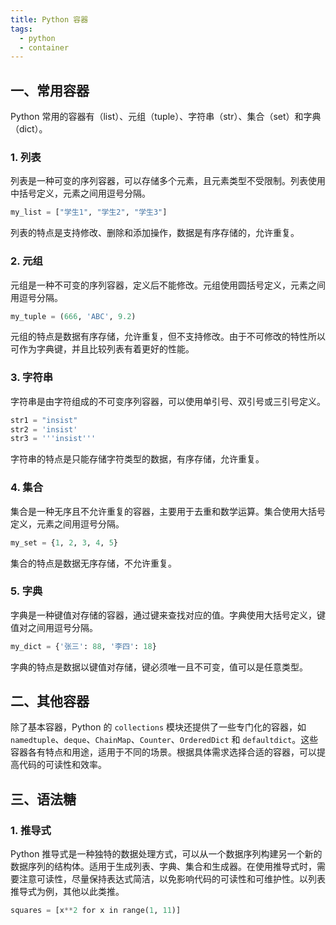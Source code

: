 ```yaml
---
title: Python 容器
tags:
  - python
  - container
---
```

## 一、常用容器
Python 常用的容器有（list）、元组（tuple）、字符串（str）、集合（set）和字典（dict）。
### 1. 列表
列表是一种可变的序列容器，可以存储多个元素，且元素类型不受限制。列表使用中括号定义，元素之间用逗号分隔。
```python
my_list = ["学生1", "学生2", "学生3"]
```
列表的特点是支持修改、删除和添加操作，数据是有序存储的，允许重复。
### 2. 元组
元组是一种不可变的序列容器，定义后不能修改。元组使用圆括号定义，元素之间用逗号分隔。
```python
my_tuple = (666, 'ABC', 9.2)
```
元组的特点是数据有序存储，允许重复，但不支持修改。由于不可修改的特性所以可作为字典键，并且比较列表有着更好的性能。
### 3. 字符串
字符串是由字符组成的不可变序列容器，可以使用单引号、双引号或三引号定义。
```python
str1 = "insist"
str2 = 'insist'
str3 = '''insist'''
```
字符串的特点是只能存储字符类型的数据，有序存储，允许重复。
### 4. 集合
集合是一种无序且不允许重复的容器，主要用于去重和数学运算。集合使用大括号定义，元素之间用逗号分隔。
```python
my_set = {1, 2, 3, 4, 5}
```
集合的特点是数据无序存储，不允许重复。
### 5. 字典
字典是一种键值对存储的容器，通过键来查找对应的值。字典使用大括号定义，键值对之间用逗号分隔。
```python
my_dict = {'张三': 88, '李四': 18}
```
字典的特点是数据以键值对存储，键必须唯一且不可变，值可以是任意类型。
## 二、其他容器
除了基本容器，Python 的 `collections` 模块还提供了一些专门化的容器，如 `namedtuple`、`deque`、`ChainMap`、`Counter`、`OrderedDict` 和 `defaultdict`。这些容器各有特点和用途，适用于不同的场景。根据具体需求选择合适的容器，可以提高代码的可读性和效率。
## 三、语法糖
### 1. 推导式
Python 推导式是一种独特的数据处理方式，可以从一个数据序列构建另一个新的数据序列的结构体。适用于生成列表、字典、集合和生成器。在使用推导式时，需要注意可读性，尽量保持表达式简洁，以免影响代码的可读性和可维护性。以列表推导式为例，其他以此类推。
```python
squares = [x**2 for x in range(1, 11)]
```




